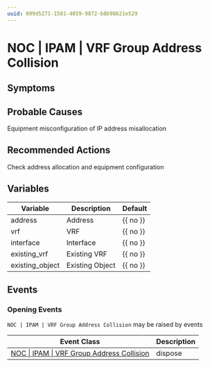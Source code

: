 ```yaml
---
uuid: 099d5271-1581-4059-9872-b8b98621e529
---
```

# NOC | IPAM | VRF Group Address Collision

## Symptoms

## Probable Causes

Equipment misconfiguration of IP address misallocation

## Recommended Actions

Check address allocation and equipment configuration

## Variables

| Variable        | Description     | Default  |
| --------------- | --------------- | -------- |
| address         | Address         | {{ no }} |
| vrf             | VRF             | {{ no }} |
| interface       | Interface       | {{ no }} |
| existing_vrf    | Existing VRF    | {{ no }} |
| existing_object | Existing Object | {{ no }} |

## Events

### Opening Events
`NOC | IPAM | VRF Group Address Collision` may be raised by events

| Event Class                                                                                                      | Description |
| ---------------------------------------------------------------------------------------------------------------- | ----------- |
| [NOC \| IPAM \| VRF Group Address Collision](../../../event-classes-reference/noc/ipam/vrf-group-address-collision.md) | dispose     |

